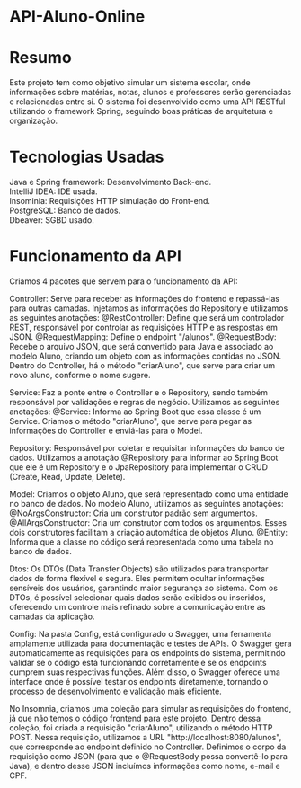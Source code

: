 # API-Aluno-Online
# Resumo
Este projeto tem como objetivo simular um sistema escolar, onde informações sobre matérias, notas, alunos e professores serão gerenciadas e relacionadas entre si. O sistema foi desenvolvido como uma API RESTful utilizando o framework Spring, seguindo boas práticas de arquitetura e organização.
# Tecnologias Usadas

Java e Spring framework: Desenvolvimento Back-end.<br>
IntelliJ IDEA: IDE usada.<br>
Insominia: Requisições HTTP simulação do Front-end.<br>
PostgreSQL: Banco de dados.<br>
Dbeaver: SGBD usado.<br>

# Funcionamento da API
Criamos 4 pacotes que servem para o funcionamento da API:

Controller: Serve para receber as informações do frontend e repassá-las para outras camadas. Injetamos as informações do Repository e utilizamos as seguintes anotações:
@RestController: Define que será um controlador REST, responsável por controlar as requisições HTTP e as respostas em JSON.
@RequestMapping: Define o endpoint "/alunos".
@RequestBody: Recebe o arquivo JSON, que será convertido para Java e associado ao modelo Aluno, criando um objeto com as informações contidas no JSON. Dentro do Controller, há o método "criarAluno", que serve para criar um novo aluno, conforme o nome sugere.

Service: Faz a ponte entre o Controller e o Repository, sendo também responsável por validações e regras de negócio. Utilizamos as seguintes anotações:
@Service: Informa ao Spring Boot que essa classe é um Service. Criamos o método "criarAluno", que serve para pegar as informações do Controller e enviá-las para o Model.

Repository: Responsável por coletar e requisitar informações do banco de dados. Utilizamos a anotação @Repository para informar ao Spring Boot que ele é um Repository e o JpaRepository para implementar o CRUD (Create, Read, Update, Delete).

Model: Criamos o objeto Aluno, que será representado como uma entidade no banco de dados. No modelo Aluno, utilizamos as seguintes anotações:
@NoArgsConstructor: Cria um construtor padrão sem argumentos.
@AllArgsConstructor: Cria um construtor com todos os argumentos. Esses dois construtores facilitam a criação automática de objetos Aluno.
@Entity: Informa que a classe no código será representada como uma tabela no banco de dados.

Dtos: Os DTOs (Data Transfer Objects) são utilizados para transportar dados de forma flexível e segura. Eles permitem ocultar informações sensíveis dos usuários, garantindo maior segurança ao sistema. Com os DTOs, é possível selecionar quais dados serão exibidos ou inseridos, oferecendo um controle mais refinado sobre a comunicação entre as camadas da aplicação.

Config: Na pasta Config, está configurado o Swagger, uma ferramenta amplamente utilizada para documentação e testes de APIs. O Swagger gera automaticamente as requisições para os endpoints do sistema, permitindo validar se o código está funcionando corretamente e se os endpoints cumprem suas respectivas funções. Além disso, o Swagger oferece uma interface onde é possível testar os endpoints diretamente, tornando o processo de desenvolvimento e validação mais eficiente.


No Insomnia, criamos uma coleção para simular as requisições do frontend, já que não temos o código frontend para este projeto. Dentro dessa coleção, foi criada a requisição "criarAluno", utilizando o método HTTP POST. Nessa requisição, utilizamos a URL "http://localhost:8080/alunos", que corresponde ao endpoint definido no Controller. Definimos o corpo da requisição como JSON (para que o @RequestBody possa convertê-lo para Java), e dentro desse JSON incluímos informações como nome, e-mail e CPF.

